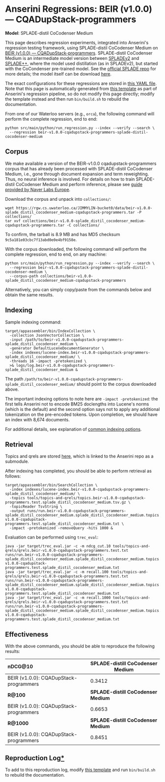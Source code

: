 # Anserini Regressions: BEIR (v1.0.0) &mdash; CQADupStack-programmers

**Model**: SPLADE-distil CoCodenser Medium

This page describes regression experiments, integrated into Anserini's regression testing framework, using SPLADE-distil CoCodenser Medium on [BEIR (v1.0.0) &mdash; CQADupStack-programmers](http://beir.ai/).
SPLADE-distil CoCodenser Medium is an intermediate model version between [SPLADEv2](https://arxiv.org/abs/2109.10086) and [SPLADE++](https://arxiv.org/abs/2205.04733), where the model used distillation (as in SPLADEv2), but started with the CoCondenser pre-trained model.
See the [official SPLADE repo](https://github.com/naver/splade) for more details; the model itself can be download [here](http://download-de.europe.naverlabs.com/Splade_Release_Jan22/splade_distil_CoCodenser_medium.tar.gz).

The exact configurations for these regressions are stored in [this YAML file](../../src/main/resources/regression/beir-v1.0.0-cqadupstack-programmers-splade-distil-cocodenser-medium.yaml).
Note that this page is automatically generated from [this template](../../src/main/resources/docgen/templates/beir-v1.0.0-cqadupstack-programmers-splade-distil-cocodenser-medium.template) as part of Anserini's regression pipeline, so do not modify this page directly; modify the template instead and then run `bin/build.sh` to rebuild the documentation.

From one of our Waterloo servers (e.g., `orca`), the following command will perform the complete regression, end to end:

```
python src/main/python/run_regression.py --index --verify --search \
  --regression beir-v1.0.0-cqadupstack-programmers-splade-distil-cocodenser-medium
```

## Corpus

We make available a version of the BEIR-v1.0.0 cqadupstack-programmers corpus that has already been processed with SPLADE-distil CoCodenser Medium, i.e., gone through document expansion and term reweighting.
Thus, no neural inference is involved.
For details on how to train SPLADE-distil CoCodenser Medium and perform inference, please see [guide provided by Naver Labs Europe](https://github.com/naver/splade/tree/main/anserini_evaluation).

Download the corpus and unpack into `collections/`:

```
wget https://rgw.cs.uwaterloo.ca/JIMMYLIN-bucket0/data/beir-v1.0.0-splade_distil_cocodenser_medium-cqadupstack-programmers.tar -P collections/
tar xvf collections/beir-v1.0.0-splade_distil_cocodenser_medium-cqadupstack-programmers.tar -C collections/
```

To confirm, the tarball is 8.9 MB and has MD5 checksum `9c5a181e03cbc7f13abd0e0e4bf9158e`.

With the corpus downloaded, the following command will perform the complete regression, end to end, on any machine:

```
python src/main/python/run_regression.py --index --verify --search \
  --regression beir-v1.0.0-cqadupstack-programmers-splade-distil-cocodenser-medium \
  --corpus-path collections/beir-v1.0.0-splade_distil_cocodenser_medium-cqadupstack-programmers
```

Alternatively, you can simply copy/paste from the commands below and obtain the same results.

## Indexing

Sample indexing command:

```
target/appassembler/bin/IndexCollection \
  -collection JsonVectorCollection \
  -input /path/to/beir-v1.0.0-cqadupstack-programmers-splade_distil_cocodenser_medium \
  -generator DefaultLuceneDocumentGenerator \
  -index indexes/lucene-index.beir-v1.0.0-cqadupstack-programmers-splade_distil_cocodenser_medium/ \
  -threads 16 -impact -pretokenized \
  >& logs/log.beir-v1.0.0-cqadupstack-programmers-splade_distil_cocodenser_medium &
```

The path `/path/to/beir-v1.0.0-cqadupstack-programmers-splade_distil_cocodenser_medium/` should point to the corpus downloaded above.

The important indexing options to note here are `-impact -pretokenized`: the first tells Anserini not to encode BM25 doclengths into Lucene's norms (which is the default) and the second option says not to apply any additional tokenization on the pre-encoded tokens.
Upon completion, we should have an index with 8,674 documents.

For additional details, see explanation of [common indexing options](../../docs/common-indexing-options.md).

## Retrieval

Topics and qrels are stored [here](https://github.com/castorini/anserini-tools/tree/master/topics-and-qrels), which is linked to the Anserini repo as a submodule.

After indexing has completed, you should be able to perform retrieval as follows:

```
target/appassembler/bin/SearchCollection \
  -index indexes/lucene-index.beir-v1.0.0-cqadupstack-programmers-splade_distil_cocodenser_medium/ \
  -topics tools/topics-and-qrels/topics.beir-v1.0.0-cqadupstack-programmers.test.splade_distil_cocodenser_medium.tsv.gz \
  -topicReader TsvString \
  -output runs/run.beir-v1.0.0-cqadupstack-programmers-splade_distil_cocodenser_medium.splade_distil_cocodenser_medium.topics.beir-v1.0.0-cqadupstack-programmers.test.splade_distil_cocodenser_medium.txt \
  -impact -pretokenized -removeQuery -hits 1000 &
```

Evaluation can be performed using `trec_eval`:

```
java -jar target/trec_eval.jar -c -m ndcg_cut.10 tools/topics-and-qrels/qrels.beir-v1.0.0-cqadupstack-programmers.test.txt runs/run.beir-v1.0.0-cqadupstack-programmers-splade_distil_cocodenser_medium.splade_distil_cocodenser_medium.topics.beir-v1.0.0-cqadupstack-programmers.test.splade_distil_cocodenser_medium.txt
java -jar target/trec_eval.jar -c -m recall.100 tools/topics-and-qrels/qrels.beir-v1.0.0-cqadupstack-programmers.test.txt runs/run.beir-v1.0.0-cqadupstack-programmers-splade_distil_cocodenser_medium.splade_distil_cocodenser_medium.topics.beir-v1.0.0-cqadupstack-programmers.test.splade_distil_cocodenser_medium.txt
java -jar target/trec_eval.jar -c -m recall.1000 tools/topics-and-qrels/qrels.beir-v1.0.0-cqadupstack-programmers.test.txt runs/run.beir-v1.0.0-cqadupstack-programmers-splade_distil_cocodenser_medium.splade_distil_cocodenser_medium.topics.beir-v1.0.0-cqadupstack-programmers.test.splade_distil_cocodenser_medium.txt
```

## Effectiveness

With the above commands, you should be able to reproduce the following results:

| **nDCG@10**                                                                                                  | **SPLADE-distill CoCodenser Medium**|
|:-------------------------------------------------------------------------------------------------------------|-----------|
| BEIR (v1.0.0): CQADupStack-programmers                                                                       | 0.3412    |
| **R@100**                                                                                                    | **SPLADE-distill CoCodenser Medium**|
| BEIR (v1.0.0): CQADupStack-programmers                                                                       | 0.6653    |
| **R@1000**                                                                                                   | **SPLADE-distill CoCodenser Medium**|
| BEIR (v1.0.0): CQADupStack-programmers                                                                       | 0.8451    |


## Reproduction Log[*](../../docs/reproducibility.md)

To add to this reproduction log, modify [this template](../../src/main/resources/docgen/templates/beir-v1.0.0-cqadupstack-programmers-splade-distil-cocodenser-medium.template) and run `bin/build.sh` to rebuild the documentation.
